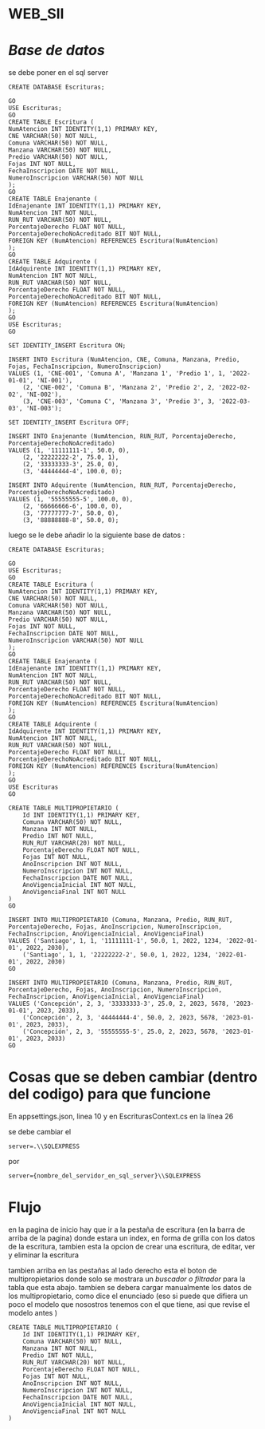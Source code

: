 
# WEB_SII

# _*Base de datos*_
se debe poner en el sql server 

    CREATE DATABASE Escrituras;

    GO
    USE Escrituras;
    GO
    CREATE TABLE Escritura (
    NumAtencion INT IDENTITY(1,1) PRIMARY KEY,
    CNE VARCHAR(50) NOT NULL,
    Comuna VARCHAR(50) NOT NULL,
    Manzana VARCHAR(50) NOT NULL,
    Predio VARCHAR(50) NOT NULL,
    Fojas INT NOT NULL,
    FechaInscripcion DATE NOT NULL,
    NumeroInscripcion VARCHAR(50) NOT NULL
    );
    GO
    CREATE TABLE Enajenante (
    IdEnajenante INT IDENTITY(1,1) PRIMARY KEY,
    NumAtencion INT NOT NULL,
    RUN_RUT VARCHAR(50) NOT NULL,
    PorcentajeDerecho FLOAT NOT NULL,
    PorcentajeDerechoNoAcreditado BIT NOT NULL,
    FOREIGN KEY (NumAtencion) REFERENCES Escritura(NumAtencion)
    );
    GO
    CREATE TABLE Adquirente (
    IdAdquirente INT IDENTITY(1,1) PRIMARY KEY,
    NumAtencion INT NOT NULL,
    RUN_RUT VARCHAR(50) NOT NULL,
    PorcentajeDerecho FLOAT NOT NULL,
    PorcentajeDerechoNoAcreditado BIT NOT NULL,
    FOREIGN KEY (NumAtencion) REFERENCES Escritura(NumAtencion)
    );
    GO
    USE Escrituras;
    GO

    SET IDENTITY_INSERT Escritura ON;

    INSERT INTO Escritura (NumAtencion, CNE, Comuna, Manzana, Predio, Fojas, FechaInscripcion, NumeroInscripcion) 
    VALUES (1, 'CNE-001', 'Comuna A', 'Manzana 1', 'Predio 1', 1, '2022-01-01', 'NI-001'),
        (2, 'CNE-002', 'Comuna B', 'Manzana 2', 'Predio 2', 2, '2022-02-02', 'NI-002'),
        (3, 'CNE-003', 'Comuna C', 'Manzana 3', 'Predio 3', 3, '2022-03-03', 'NI-003');

    SET IDENTITY_INSERT Escritura OFF;

    INSERT INTO Enajenante (NumAtencion, RUN_RUT, PorcentajeDerecho, PorcentajeDerechoNoAcreditado)
    VALUES (1, '11111111-1', 50.0, 0),
        (2, '22222222-2', 75.0, 1),
        (2, '33333333-3', 25.0, 0),
        (3, '44444444-4', 100.0, 0);

    INSERT INTO Adquirente (NumAtencion, RUN_RUT, PorcentajeDerecho, PorcentajeDerechoNoAcreditado)
    VALUES (1, '55555555-5', 100.0, 0),
        (2, '66666666-6', 100.0, 0),
        (3, '77777777-7', 50.0, 0),
        (3, '88888888-8', 50.0, 0);
luego se le debe añadir lo la siguiente base de datos :

    CREATE DATABASE Escrituras;

    GO
    USE Escrituras;
    GO
    CREATE TABLE Escritura (
    NumAtencion INT IDENTITY(1,1) PRIMARY KEY,
    CNE VARCHAR(50) NOT NULL,
    Comuna VARCHAR(50) NOT NULL,
    Manzana VARCHAR(50) NOT NULL,
    Predio VARCHAR(50) NOT NULL,
    Fojas INT NOT NULL,
    FechaInscripcion DATE NOT NULL,
    NumeroInscripcion VARCHAR(50) NOT NULL
    );
    GO
    CREATE TABLE Enajenante (
    IdEnajenante INT IDENTITY(1,1) PRIMARY KEY,
    NumAtencion INT NOT NULL,
    RUN_RUT VARCHAR(50) NOT NULL,
    PorcentajeDerecho FLOAT NOT NULL,
    PorcentajeDerechoNoAcreditado BIT NOT NULL,
    FOREIGN KEY (NumAtencion) REFERENCES Escritura(NumAtencion)
    );
    GO
    CREATE TABLE Adquirente (
    IdAdquirente INT IDENTITY(1,1) PRIMARY KEY,
    NumAtencion INT NOT NULL,
    RUN_RUT VARCHAR(50) NOT NULL,
    PorcentajeDerecho FLOAT NOT NULL,
    PorcentajeDerechoNoAcreditado BIT NOT NULL,
    FOREIGN KEY (NumAtencion) REFERENCES Escritura(NumAtencion)
    );
    GO
    USE Escrituras
    GO

    CREATE TABLE MULTIPROPIETARIO (
        Id INT IDENTITY(1,1) PRIMARY KEY,
        Comuna VARCHAR(50) NOT NULL,
        Manzana INT NOT NULL,
        Predio INT NOT NULL,
        RUN_RUT VARCHAR(20) NOT NULL,
        PorcentajeDerecho FLOAT NOT NULL,
        Fojas INT NOT NULL,
        AnoInscripcion INT NOT NULL,
        NumeroInscripcion INT NOT NULL,
        FechaInscripcion DATE NOT NULL,
        AnoVigenciaInicial INT NOT NULL,
        AnoVigenciaFinal INT NOT NULL
    )
    GO

    INSERT INTO MULTIPROPIETARIO (Comuna, Manzana, Predio, RUN_RUT, PorcentajeDerecho, Fojas, AnoInscripcion, NumeroInscripcion, FechaInscripcion, AnoVigenciaInicial, AnoVigenciaFinal)
    VALUES ('Santiago', 1, 1, '11111111-1', 50.0, 1, 2022, 1234, '2022-01-01', 2022, 2030),
        ('Santiago', 1, 1, '22222222-2', 50.0, 1, 2022, 1234, '2022-01-01', 2022, 2030)
    GO

    INSERT INTO MULTIPROPIETARIO (Comuna, Manzana, Predio, RUN_RUT, PorcentajeDerecho, Fojas, AnoInscripcion, NumeroInscripcion, FechaInscripcion, AnoVigenciaInicial, AnoVigenciaFinal)
    VALUES ('Concepción', 2, 3, '33333333-3', 25.0, 2, 2023, 5678, '2023-01-01', 2023, 2033),
        ('Concepción', 2, 3, '44444444-4', 50.0, 2, 2023, 5678, '2023-01-01', 2023, 2033),
        ('Concepción', 2, 3, '55555555-5', 25.0, 2, 2023, 5678, '2023-01-01', 2023, 2033)
    GO
# Cosas que se deben cambiar (dentro del codigo) para que funcione
En appsettings.json, linea 10 y en EscriturasContext.cs en la línea 26

se debe cambiar el
    
    server=.\\SQLEXPRESS

por

    server={nombre_del_servidor_en_sql_server}\\SQLEXPRESS

# Flujo

en la pagina de inicio hay que ir a la pestaña de escritura (en la barra de arriba de la pagina) donde estara un index, en forma de grilla con los datos de la escritura, tambien esta la opcion de crear una escritura, de editar, ver y eliminar la escritura

tambien arriba en las pestañas al lado derecho esta el boton de multipropietarios donde solo se mostrara un _*buscador o filtrador*_ para la tabla que esta abajo. tambien se debera cargar manualmente los datos de los multipropietario, como dice el enunciado (eso si puede que difiera un poco el modelo que nosostros tenemos con el que tiene, asi que revise el modelo antes )

    CREATE TABLE MULTIPROPIETARIO (
        Id INT IDENTITY(1,1) PRIMARY KEY,
        Comuna VARCHAR(50) NOT NULL,
        Manzana INT NOT NULL,
        Predio INT NOT NULL,
        RUN_RUT VARCHAR(20) NOT NULL,
        PorcentajeDerecho FLOAT NOT NULL,
        Fojas INT NOT NULL,
        AnoInscripcion INT NOT NULL,
        NumeroInscripcion INT NOT NULL,
        FechaInscripcion DATE NOT NULL,
        AnoVigenciaInicial INT NOT NULL,
        AnoVigenciaFinal INT NOT NULL
    )


